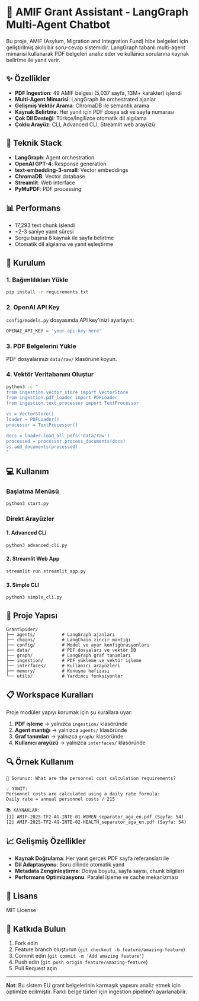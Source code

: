 # 🚀 AMIF Grant Assistant - LangGraph Multi-Agent Chatbot

Bu proje, AMIF (Asylum, Migration and Integration Fund) hibe belgeleri için geliştirilmiş akıllı bir soru-cevap sistemidir. LangGraph tabanlı multi-agent mimarisi kullanarak PDF belgeleri analiz eder ve kullanıcı sorularına kaynak belirtme ile yanıt verir.

## ✨ Özellikler

- **PDF İngestion**: 49 AMIF belgesi (5,037 sayfa, 13M+ karakter) işlendi
- **Multi-Agent Mimarisi**: LangGraph ile orchestrated ajanlar
- **Gelişmiş Vektör Arama**: ChromaDB ile semantik arama
- **Kaynak Belirtme**: Her yanıt için PDF dosya adı ve sayfa numarası
- **Çok Dil Desteği**: Türkçe/İngilizce otomatik dil algılama
- **Çoklu Arayüz**: CLI, Advanced CLI, Streamlit web arayüzü

## 🔧 Teknik Stack

- **LangGraph**: Agent orchestration
- **OpenAI GPT-4**: Response generation
- **text-embedding-3-small**: Vector embeddings
- **ChromaDB**: Vector database
- **Streamlit**: Web interface
- **PyMuPDF**: PDF processing

## 📊 Performans

- 17,293 text chunk işlendi
- ~2-3 saniye yanıt süresi
- Sorgu başına 8 kaynak ile sayfa belirtme
- Otomatik dil algılama ve yanıt eşleştirme

## 🚀 Kurulum

### 1. Bağımlılıkları Yükle
```bash
pip install -r requirements.txt
```

### 2. OpenAI API Key
`config/models.py` dosyasında API key'inizi ayarlayın:
```python
OPENAI_API_KEY = "your-api-key-here"
```

### 3. PDF Belgelerini Yükle
PDF dosyalarınızı `data/raw/` klasörüne koyun.

### 4. Vektör Veritabanını Oluştur
```bash
python3 -c "
from ingestion.vector_store import VectorStore
from ingestion.pdf_loader import PDFLoader
from ingestion.text_processor import TextProcessor

vs = VectorStore()
loader = PDFLoader()
processor = TextProcessor()

docs = loader.load_all_pdfs('data/raw')
processed = processor.process_documents(docs)
vs.add_documents(processed)
"
```

## 💻 Kullanım

### Başlatma Menüsü
```bash
python3 start.py
```

### Direkt Arayüzler

#### 1. Advanced CLI
```bash
python3 advanced_cli.py
```

#### 2. Streamlit Web App
```bash
streamlit run streamlit_app.py
```

#### 3. Simple CLI
```bash
python3 simple_cli.py
```

## 📁 Proje Yapısı

```
GrantSpider/
├── agents/          # LangGraph ajanları
├── chains/          # LangChain zincir mantığı
├── config/          # Model ve ayar konfigürasyonları
├── data/            # PDF dosyaları ve vektör DB
├── graph/           # LangGraph graf tanımları
├── ingestion/       # PDF yükleme ve vektör işleme
├── interfaces/      # Kullanıcı arayüzleri
├── memory/          # Konuşma hafızası
└── utils/           # Yardımcı fonksiyonlar
```

## 📋 Workspace Kuralları

Proje modüler yapıyı korumak için şu kurallara uyar:

1. **PDF işleme** → yalnızca `ingestion/` klasöründe
2. **Agent mantığı** → yalnızca `agents/` klasöründe  
3. **Graf tanımları** → yalnızca `graph/` klasöründe
4. **Kullanıcı arayüzü** → yalnızca `interfaces/` klasöründe

## 🔍 Örnek Kullanım

```
🤔 Sorunuz: What are the personnel cost calculation requirements?

💡 YANIT:
Personnel costs are calculated using a daily rate formula:
Daily rate = annual personnel costs / 215

📚 KAYNAKLAR:
[1] AMIF-2025-TF2-AG-INTE-01-WOMEN_separator_aga_en.pdf (Sayfa: 54)
[2] AMIF-2025-TF2-AG-INTE-02-HEALTH_separator_aga_en.pdf (Sayfa: 54)
```

## 📈 Gelişmiş Özellikler

- **Kaynak Doğrulama**: Her yanıt gerçek PDF sayfa referansları ile
- **Dil Adaptasyonu**: Soru dilinde otomatik yanıt
- **Metadata Zenginleştirme**: Dosya boyutu, sayfa sayısı, chunk bilgileri
- **Performans Optimizasyonu**: Paralel işleme ve cache mekanizması

## 📝 Lisans

MIT License

## 👥 Katkıda Bulun

1. Fork edin
2. Feature branch oluşturun (`git checkout -b feature/amazing-feature`)
3. Commit edin (`git commit -m 'Add amazing feature'`)
4. Push edin (`git push origin feature/amazing-feature`)
5. Pull Request açın

---

**Not**: Bu sistem EU grant belgelerinin karmaşık yapısını analiz etmek için optimize edilmiştir. Farklı belge türleri için ingestion pipeline'ı ayarlanabilir. 